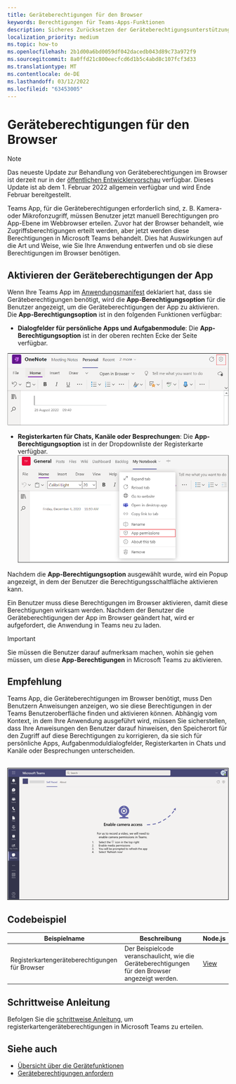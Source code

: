```yaml
---
title: Geräteberechtigungen für den Browser
keywords: Berechtigungen für Teams-Apps-Funktionen
description: Sicheres Zurücksetzen der Geräteberechtigungsunterstützung für Apps in unserem Webclient
localization_priority: medium
ms.topic: how-to
ms.openlocfilehash: 2b1d00a6bd0059df042dacedb043d89c73a972f9
ms.sourcegitcommit: 8a0ffd21c800eecfcd6d1b5c4abd8c107fcf3d33
ms.translationtype: MT
ms.contentlocale: de-DE
ms.lasthandoff: 03/12/2022
ms.locfileid: "63453005"
---
```

# <a name="device-permissions-for-the-browser"></a>Geräteberechtigungen für den Browser

> [!NOTE]
> Das neueste Update zur Behandlung von Geräteberechtigungen im Browser ist derzeit nur in der [öffentlichen Entwicklervorschau](../../resources/dev-preview/developer-preview-intro.md) verfügbar.
> Dieses Update ist ab dem 1. Februar 2022 allgemein verfügbar und wird Ende Februar bereitgestellt.

Teams App, für die Geräteberechtigungen erforderlich sind, z. B. Kamera- oder Mikrofonzugriff, müssen Benutzer jetzt manuell Berechtigungen pro App-Ebene im Webbrowser erteilen. Zuvor hat der Browser behandelt, wie Zugriffsberechtigungen erteilt werden, aber jetzt werden diese Berechtigungen in Microsoft Teams behandelt. Dies hat Auswirkungen auf die Art und Weise, wie Sie Ihre Anwendung entwerfen und ob sie diese Berechtigungen im Browser benötigen.

## <a name="enable-apps-device-permissions"></a>Aktivieren der Geräteberechtigungen der App

Wenn Ihre Teams App im [Anwendungsmanifest](native-device-permissions.md#specify-permissions) deklariert hat, dass sie Geräteberechtigungen benötigt, wird die **App-Berechtigungsoption** für die Benutzer angezeigt, um die Geräteberechtigungen der App zu aktivieren. Die **App-Berechtigungsoption** ist in den folgenden Funktionen verfügbar:

* **Dialogfelder für persönliche Apps und Aufgabenmodule**: Die **App-Berechtigungsoption** ist in der oberen rechten Ecke der Seite verfügbar.
<img src="../../assets/images/tabs/apppermissions.png" alt="App permissions button" width="800"/>

* **Registerkarten für Chats, Kanäle oder Besprechungen**: Die **App-Berechtigungsoption** ist in der Dropdownliste der Registerkarte verfügbar. ![ Dropdownmenü "App-Berechtigungen"](../../assets/images/tabs/drop-downapppermissions.png)

Nachdem die **App-Berechtigungsoption** ausgewählt wurde, wird ein Popup angezeigt, in dem der Benutzer die Berechtigungsschaltfläche aktivieren kann.

Ein Benutzer muss diese Berechtigungen im Browser aktivieren, damit diese Berechtigungen wirksam werden. Nachdem der Benutzer die Geräteberechtigungen der App im Browser geändert hat, wird er aufgefordert, die Anwendung in Teams neu zu laden.

> [!IMPORTANT]
> Sie müssen die Benutzer darauf aufmerksam machen, wohin sie gehen müssen, um diese **App-Berechtigungen** in Microsoft Teams zu aktivieren.

## <a name="recommendation"></a>Empfehlung

Teams App, die Geräteberechtigungen im Browser benötigt, muss Den Benutzern Anweisungen anzeigen, wo sie diese Berechtigungen in der Teams Benutzeroberfläche finden und aktivieren können. Abhängig vom Kontext, in dem Ihre Anwendung ausgeführt wird, müssen Sie sicherstellen, dass Ihre Anweisungen den Benutzer darauf hinweisen, den Speicherort für den Zugriff auf diese Berechtigungen zu korrigieren, da sie sich für persönliche Apps, Aufgabenmoduldialogfelder, Registerkarten in Chats und Kanäle oder Besprechungen unterscheiden.

</br>
<img src="../../assets/images/tabs/enable-access.png" alt="Enable camera access" width="800"/>

## <a name="code-sample"></a>Codebeispiel

|Beispielname | Beschreibung | Node.js |
|----------------|-----------------|--------------|
| Registerkartengeräteberechtigungen für Browser | Der Beispielcode veranschaulicht, wie die Geräteberechtigungen für den Browser angezeigt werden. | [View](https://github.com/OfficeDev/Microsoft-Teams-Samples/tree/main/samples/tab-device-permissions/nodejs) |

## <a name="step-by-step-guide"></a>Schrittweise Anleitung

Befolgen Sie die [schrittweise Anleitung](../../sbs-tab-device-permissions.yml), um registerkartengeräteberechtigungen in Microsoft Teams zu erteilen.

## <a name="see-also"></a>Siehe auch

* [Übersicht über die Gerätefunktionen](device-capabilities-overview.md)
* [Geräteberechtigungen anfordern](native-device-permissions.md)
